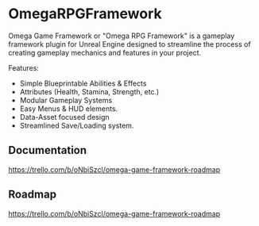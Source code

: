 # OmegaRPGFramework

Omega Game Framework or "Omega RPG Framework" is a gameplay framework plugin for Unreal Engine designed to streamline the process of creating gameplay mechanics and features in your project.

Features:
* Simple Blueprintable Abilities & Effects
* Attributes (Health, Stamina, Strength, etc.)
* Modular Gameplay Systems
* Easy Menus & HUD elements.
* Data-Asset focused design
* Streamlined Save/Loading system.

## Documentation
https://trello.com/b/oNbiSzcl/omega-game-framework-roadmap

## Roadmap
https://trello.com/b/oNbiSzcl/omega-game-framework-roadmap
